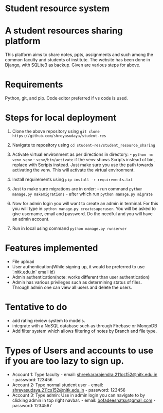 # Student resource system

# A student resources sharing platform

This platform aims to share notes, ppts, assignments and such among the common faculty and students of institute. The website has been done in Django, with SQLite3 as backup.
Given are various steps for above.

# Requirements
Python, git, and pip.
Code editor preferred if vs code is used.

# Steps for local deployment

1. Clone the above repository using ```git clone https://github.com/shreyasudaya/student-res```

2. Navigate to repository using ```cd student-res/student_resource_sharing```

3. Activate virtual environment as per directions in directory:
        - ```python -m venv venv``` 
        - ```venv/bin/activate``` if the venv shows Scripts instead of bin, replace with Scripts instead. Just make sure you use the path towards activating the venv.
    This will activate the virtual environment. 

4. Install requirements using ```pip install -r requirements.txt``` 

5. Just to make sure migrations are in order:
        - run command ```python manage.py makemigrations```
        - after which run ```python manage.py migrate```

6. Now for admin login you will want to create an admin in terminal. For this you will type in ```python manage.py createsuperuser```. You will be asked to give username, email and password. Do the needful and you will have an admin account.

7. Run in local using command ```python manage.py runserver```

# Features implemented

- File upload
- User authentication(While signing up, it would be preferred to use '.nitk.edu.in' email id)
- Admin authentication(note: works different than user authentication)
- Admin has various privileges such as determining status of files. Through admin one can view all users and delete the users.

# Tentative to do

- add rating review system to models.
- integrate with a NoSQL database such as through Firebase or MongoDB
- Add filter system which allows filtering of notes by Branch and file type.

# Types of Users and accounts to use if you are too lazy to sign up.
- Account 1: Type faculty
        - email: shreekararajendra.211cs152@nitk.edu.in
        - password: 123456
- Account 2: Type normal student user
        - email: shreyasudaya.211cs152@nitk.edu.in
        - password: 123456
- Account 3: Type admin: Use in admin login you can navigate to by clicking admin in top right navbar.
        - email: bofadeesnatsu@gmail.com
        - password: 1234567
